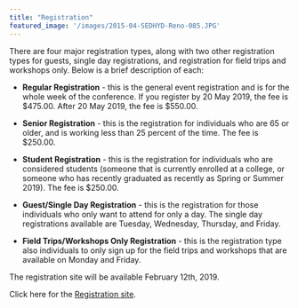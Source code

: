 ```yaml
---
title: "Registration"
featured_image: '/images/2015-04-SEDHYD-Reno-085.JPG'
---
```


There are four major registration types, along with two other registration types for guests, single day registrations, and registration for field trips and workshops only. Below is a brief description of each:

* **Regular Registration**  - this is the general event registration and is for the whole week of the conference.
If you register by 20 May 2019, the fee is $475.00. After 20 May 2019, the fee is $550.00.

* **Senior Registration** - this is the registration for individuals who are 65 or older, and is working less than 25 percent of the time. The fee is $250.00.

* **Student Registration** - this is the registration for individuals who are considered students (someone that is currently enrolled at a college, or someone who has recently graduated as recently as Spring or Summer 2019).  The fee is $250.00.

* **Guest/Single Day Registration** - this is the registration for those individuals who only want to attend for only a day. The single day registrations available are Tuesday, Wednesday, Thursday, and Friday.

* **Field Trips/Workshops Only Registration** - this is the registration type also individuals to only sign up for the field trips and workshops that are available on Monday and Friday.

The registration site will be available February 12th, 2019.

Click here for the [Registration site](http://www.cvent.com/d/0bq6d0).

